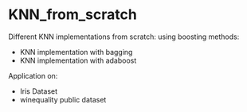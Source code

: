 # KNN_from_scratch
Different KNN implementations from scratch: using boosting methods:
- KNN implementation with bagging
- KNN implementation with adaboost


Application on:
- Iris Dataset
- winequality public dataset




